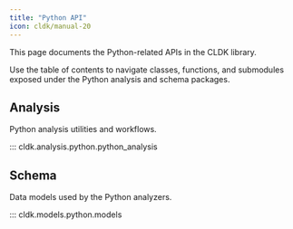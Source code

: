 ```yaml
---
title: "Python API"
icon: cldk/manual-20
---
```


This page documents the Python-related APIs in the CLDK library.

Use the table of contents to navigate classes, functions, and submodules exposed under the Python analysis and schema packages.

## Analysis

Python analysis utilities and workflows.

::: cldk.analysis.python.python_analysis

## Schema

Data models used by the Python analyzers.

::: cldk.models.python.models